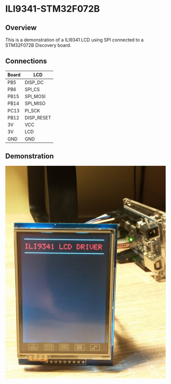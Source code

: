 # ILI9341-STM32F072B #

## Overview ##

This is a demonstration of a ILI9341 LCD using SPI connected to a STM32F072B Discovery board. 

## Connections ##

| Board | LCD |
| ------------- | ------------- |
| PB5 | DISP_DC |
| PB6 | SPI_CS |
| PB15 | SPI_MOSI |
| PB14 | SPI_MISO |
| PC13 | PI_SCK |
| PB12 | DISP_RESET |
| 3V | VCC |
| 3V | LCD |
| GND | GND |

## Demonstration ##

<img src="img/img.jpg" />